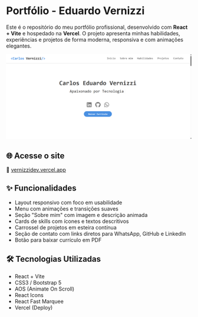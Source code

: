 # Portfólio - Eduardo Vernizzi

Este é o repositório do meu portfólio profissional, desenvolvido com **React + Vite** e hospedado na **Vercel**. O projeto apresenta minhas habilidades, experiências e projetos de forma moderna, responsiva e com animações elegantes.

![Preview do site](./img1.png)

## 🌐 Acesse o site

🔗 [vernizzidev.vercel.app](https://vernizzidev.vercel.app)

## ✨ Funcionalidades

- Layout responsivo com foco em usabilidade
- Menu com animações e transições suaves
- Seção "Sobre mim" com imagem e descrição animada
- Cards de skills com ícones e textos descritivos
- Carrossel de projetos em esteira contínua
- Seção de contato com links diretos para WhatsApp, GitHub e LinkedIn
- Botão para baixar currículo em PDF

## 🛠️ Tecnologias Utilizadas

- React + Vite
- CSS3 / Bootstrap 5
- AOS (Animate On Scroll)
- React Icons
- React Fast Marquee
- Vercel (Deploy)
